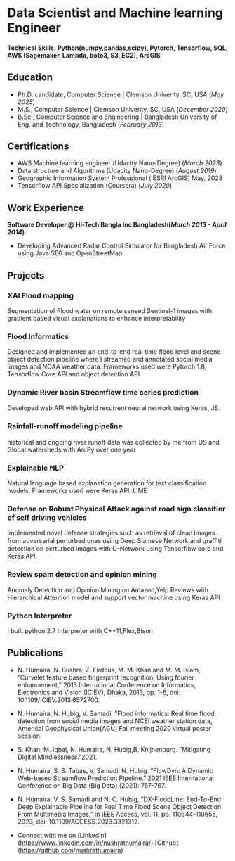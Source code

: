 # Data Scientist and Machine learning Engineer

#### Technical Skills: Python(numpy,pandas,scipy), Pytorch, Tensorflow, SQL, AWS (Sagemaker, Lambda, boto3, S3, EC2), ArcGIS

## Education
- Ph.D. candidate, Computer Science | Clemson Univerity, SC, USA (_May 2025_)								       		
- M.S., Computer Science	| Clemson Univerity, SC, USA (_December 2020_)	 			        		
- B.Sc., Computer Science and Engineering | Bangladesh University of Eng. and Technology, Bangladesh (_February 2013_)

## Certifications
- AWS Machine learning engineer (Udacity Nano-Degree) (_March 2023_)
- Data structure and Algorithms (Udacity Nano-Degree) (_August 2019_)
- Geographic Information System Professional ( ESRI ArcGIS) May, 2023
- Tensorflow API Specialization (Coursera) (_July 2020_)

## Work Experience

**Software Developer @ Hi-Tech Bangla Inc Bangladesh(_March 2013 - April 2014_)**
-  Developing Advanced Radar Control Simulator for Bangladesh Air Force using Java SE6 and OpenStreetMap

## Projects
### XAI Flood mapping
Segmentation of Flood water on remote sensed Sentinel-1 images with gradient based visual explanations to enhance interpretability
### Flood Informatics
Designed and implemented an end-to-end real time flood level and scene object detection
pipeline where I streamed and annotated social media images and NOAA weather data. Frameworks used were
Pytorch 1.8, Tensorflow Core API and object detection API
### Dynamic River basin Streamflow time series prediction 
Developed web API with hybrid recurrent neural network using Keras, JS. 
### Rainfall-runoﬀ modeling pipeline 
historical and ongoing river runoff data was collected by me from US and Global watersheds with ArcPy over one year
### Explainable NLP
Natural language based explanation generation for text classification models. Frameworks used were Keras API, LIME
### Defense on Robust Physical Attack against road sign classifier of self driving vehicles
Implemented novel defense strategies such as retrieval of clean images from adversarial perturbed ones using Deep Siamese
Network and graﬃti detection on perturbed images with U-Network using Tensorflow core and Keras API
### Review spam detection and opinion mining
Anomaly Detection and Opinion Mining on Amazon,Yelp Reviews with Hierarchical Attention model and support vector machine using Keras API
### Python Interpreter
I built python 2.7 Interpreter with C++11,Flex,Bison

## Publications
- N. Humaira, N. Bushra, Z. Firdous, M. M. Khan and M. M. Islam, ”Curvelet feature based fingerprint
recognition: Using fourier enhancement,” 2013 International Conference on Informatics, Electronics and
Vision (ICIEV), Dhaka, 2013, pp. 1-6, doi: 10.1109/ICIEV.2013.6572700.
- N. Humaira, N. Hubig, V. Samadi, ”Flood informatics: Real time flood detection from social media images
and NCEI weather station data, Americal Geophysical Union(AGU) Fall meeting 2020 virtual poster
session
- S. Khan, M. Iqbal, N. Humaira, N. Hubig,B. Knijnenburg. ”Mitigating Digital Mindlessness.”2021.
- N. Humaira, S. S. Tabas, V. Samadi, N. Hubig. “FlowDyn: A Dynamic Web-based Streamflow Prediction
Pipeline.” 2021 IEEE International Conference on Big Data (Big Data) (2021): 757-767.
- N. Humaira, V. S. Samadi and N. C. Hubig, ”DX-FloodLine: End-To-End Deep Explainable Pipeline for
Real Time Flood Scene Object Detection From Multimedia Images,” in IEEE Access, vol. 11, pp.
110644-110655, 2023, doi: 10.1109/ACCESS.2023.3321312.

- Connect with me on [LinkedIn] (https://www.linkedin.com/in/nushrathumaira/) [Github] (https://github.com/nushrathumaira)
